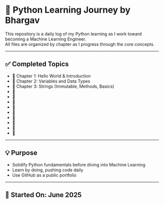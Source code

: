 # 🐍 Python Learning Journey by Bhargav

This repository is a daily log of my Python learning as I work toward becoming a Machine Learning Engineer.  
All files are organized by chapter as I progress through the core concepts.

---

## ✅ Completed Topics

- 📘 Chapter 1: Hello World & Introduction
- 📘 Chapter 2: Variables and Data Types
- 📘 Chapter 3: Strings (Immutable, Methods, Basics)
- 📘
- 📘
- 📘
- 📘
- 📘
- 📘
- 📘
- 📘
- 📘


---

## 💡 Purpose

- Solidify Python fundamentals before diving into Machine Learning
- Learn by doing, pushing code daily
- Use GitHub as a public portfolio

---

## 📅 Started On: June 2025

